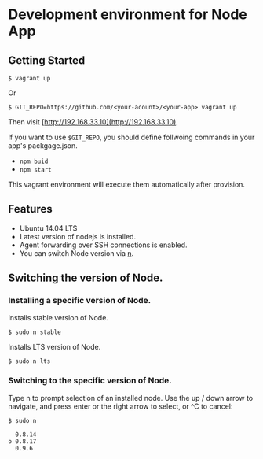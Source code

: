 # Development environment for Node App

## Getting Started

```
$ vagrant up
```

Or

```
$ GIT_REPO=https://github.com/<your-acount>/<your-app> vagrant up
```

Then visit [http://192.168.33.10](http://192.168.33.10).

If you want to use `$GIT_REPO`, you should define follwoing commands in your app's packgage.json.

* `npm buid`
* `npm start`

This vagrant environment will execute them automatically after provision.

## Features

* Ubuntu 14.04 LTS
* Latest version of nodejs is installed.
* Agent forwarding over SSH connections is enabled.
* You can switch Node version via [n](https://github.com/tj/n).

## Switching the version of Node.

### Installing a specific version of Node.

Installs stable version of Node.

```
$ sudo n stable
```

Installs LTS version of Node.

```
$ sudo n lts
```

### Switching to the specific version of Node.

Type n to prompt selection of an installed node. Use the up / down arrow to navigate, and press enter or the right arrow to select, or ^C to cancel:

```
$ sudo n

  0.8.14
ο 0.8.17
  0.9.6
```
